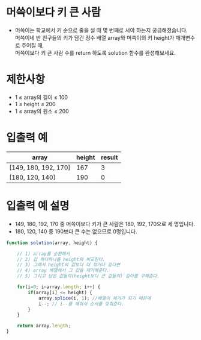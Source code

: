 # 머쓱이보다 키 큰 사람
- 머쓱이는 학교에서 키 순으로 줄을 설 때 몇 번째로 서야 하는지 궁금해졌습니다.  
머쓱이네 반 친구들의 키가 담긴 정수 배열 array와 머쓱이의 키 height가 매개변수로 주어질 때,  
머쓱이보다 키 큰 사람 수를 return 하도록 solution 함수를 완성해보세요.



# 제한사항
- 1 ≤ array의 길이 ≤ 100
- 1 ≤ height ≤ 200
- 1 ≤ array의 원소 ≤ 200


# 입출력 예
| array | height | result |
| ----- | ------ | ------ |
| [149, 180, 192, 170] | 167 | 3 |
| [180, 120, 140] | 190 | 0 |

# 입출력 예 설명
- 149, 180, 192, 170 중 머쓱이보다 키가 큰 사람은 180, 192, 170으로 세 명입니다.
- 180, 120, 140 중 190보다 큰 수는 없으므로 0명입니다.

```javascript
function solution(array, height) {

    // 1) array를 순환해서
    // 2) 값 하나하나를 height와 비교한다.
    // 3) 그래서 height의 값보다 더 작거나 같다면
    // 4) array 배열에서 그 값을 제거해준다.
    // 5) 그리고 남은 값들의(height보다 큰 값들의) 길이를 구해준다.

    for(i=0; i<array.length; i++) {
        if(array[i] <= height) {
            array.splice(i, 1); //배열이 제거가 되기 때문에
            i--; // i--를 해줘서 순서를 맞춰준다.
        }
    }

    return array.length;
}
```
